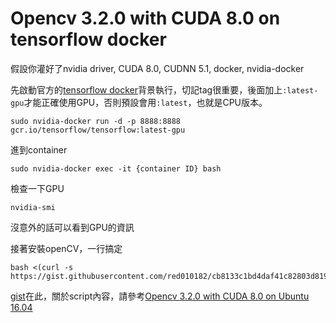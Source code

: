 # Opencv 3.2.0 with CUDA 8.0 on tensorflow docker

假設你灌好了nvidia driver, CUDA 8.0, CUDNN 5.1, docker, nvidia-docker

先啟動官方的[tensorflow docker](https://github.com/tensorflow/tensorflow/tree/master/tensorflow/tools/docker)背景執行，切記tag很重要，後面加上`:latest-gpu`才能正確使用GPU，否則預設會用`:latest`，也就是CPU版本。

```
sudo nvidia-docker run -d -p 8888:8888 gcr.io/tensorflow/tensorflow:latest-gpu
```

進到container

```
sudo nvidia-docker exec -it {container ID} bash
```

檢查一下GPU

```
nvidia-smi
```

沒意外的話可以看到GPU的資訊

接著安裝openCV，一行搞定

```
bash <(curl -s https://gist.githubusercontent.com/red010182/cb8133c1bd4daf41c82803d819ce1784/raw/9dd46c6b9f248ea6a311c6f1c42ef703eac63c04/install_opencv.sh)
```

[gist](https://gist.github.com/red010182/cb8133c1bd4daf41c82803d819ce1784)在此，關於script內容，請參考[Opencv 3.2.0 with CUDA 8.0 on Ubuntu 16.04](http://www.jianshu.com/p/ba6eaa8ecea3)
